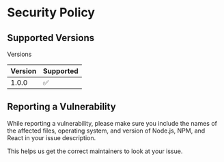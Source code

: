 # Security Policy

## Supported Versions

Versions

| Version | Supported          |
| ------- | ------------------ |
| 1.0.0   | :white_check_mark: |

## Reporting a Vulnerability

While reporting a vulnerability, please make sure you include the names of the affected files, operating system, and version of Node.js, NPM, and React in your issue description.

This helps us get the correct maintainers to look at your issue.
